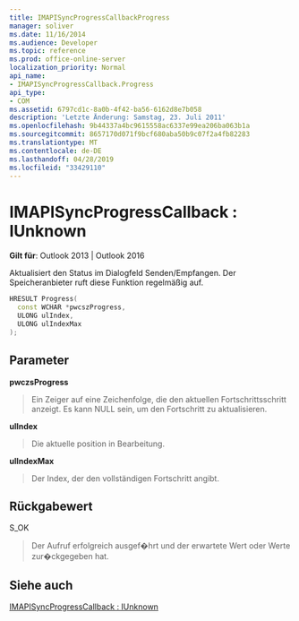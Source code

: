```yaml
---
title: IMAPISyncProgressCallbackProgress
manager: soliver
ms.date: 11/16/2014
ms.audience: Developer
ms.topic: reference
ms.prod: office-online-server
localization_priority: Normal
api_name:
- IMAPISyncProgressCallback.Progress
api_type:
- COM
ms.assetid: 6797cd1c-8a0b-4f42-ba56-6162d8e7b058
description: 'Letzte Änderung: Samstag, 23. Juli 2011'
ms.openlocfilehash: 9b44337a4bc9615558ac6337e99ea206ba063b1a
ms.sourcegitcommit: 8657170d071f9bcf680aba50b9c07f2a4fb82283
ms.translationtype: MT
ms.contentlocale: de-DE
ms.lasthandoff: 04/28/2019
ms.locfileid: "33429110"
---
```

# <a name="imapisyncprogresscallbackprogress"></a>IMAPISyncProgressCallback : IUnknown

  
  
**Gilt für**: Outlook 2013 | Outlook 2016 
  
Aktualisiert den Status im Dialogfeld Senden/Empfangen. Der Speicheranbieter ruft diese Funktion regelmäßig auf.
  
```cpp
HRESULT Progress(
  const WCHAR *pwcszProgress, 
  ULONG ulIndex, 
  ULONG ulIndexMax
);
```

## <a name="parameters"></a>Parameter

 **pwczsProgress**
  
> Ein Zeiger auf eine Zeichenfolge, die den aktuellen Fortschrittsschritt anzeigt. Es kann NULL sein, um den Fortschritt zu aktualisieren.
    
 **ulIndex**
  
> Die aktuelle position in Bearbeitung.
    
 **ulIndexMax**
  
> Der Index, der den vollständigen Fortschritt angibt.
    
## <a name="return-value"></a>Rückgabewert

S_OK 
  
> Der Aufruf erfolgreich ausgef�hrt und der erwartete Wert oder Werte zur�ckgegeben hat.
    
## <a name="see-also"></a>Siehe auch



[IMAPISyncProgressCallback : IUnknown](imapisyncprogresscallbackiunknown.md)

